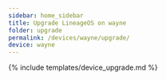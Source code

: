 ```yaml
---
sidebar: home_sidebar
title: Upgrade LineageOS on wayne
folder: upgrade
permalink: /devices/wayne/upgrade/
device: wayne
---
```

{% include templates/device_upgrade.md %}
